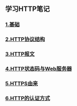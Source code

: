 ## 学习HTTP笔记
### [1.基础](https://github.com/itliusir/Study-HTTP/blob/master/notes/1.%E5%9F%BA%E7%A1%80.md)
### [2.HTTP协议结构](https://github.com/itliusir/Study-HTTP/blob/master/notes/2.HTTP%E5%8D%8F%E8%AE%AE%E7%BB%93%E6%9E%84.md)
### [3.HTTP报文](https://github.com/itliusir/Study-HTTP/blob/master/notes/3.HTTP%E6%8A%A5%E6%96%87.md)
### [4.HTTP状态码与Web服务器](https://github.com/itliusir/Study-HTTP/blob/master/notes/4.HTTP%E7%8A%B6%E6%80%81%E7%A0%81%E4%B8%8EWeb%E6%9C%8D%E5%8A%A1%E5%99%A8.md)
### [5.HTTPS由来](https://github.com/itliusir/Study-HTTP/blob/master/notes/5.HTTPS%E7%94%B1%E6%9D%A5.md)
### [6.HTTP的认证方式](https://github.com/itliusir/Study-HTTP/blob/master/notes/6.HTTP%E7%9A%84%E8%AE%A4%E8%AF%81%E6%96%B9%E5%BC%8F.md)